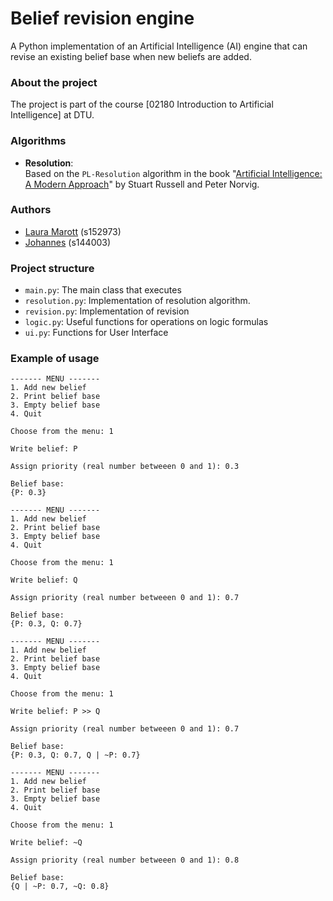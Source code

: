 # Belief revision engine

A Python implementation of an Artificial Intelligence (AI) engine that can revise an existing belief base when new beliefs are added.

### About the project
The project is part of the course [02180 Introduction to Artificial Intelligence] at DTU.

### Algorithms

* **Resolution**:  
  Based on the `PL-Resolution` algorithm in the book "[Artificial Intelligence: A Modern Approach](http://aima.cs.berkeley.edu/)" by Stuart Russell and Peter Norvig. 

### Authors

* [Laura Marott](https://github.com/LauraMarott) (s152973)
* [Johannes](https://github.com/johannesemme) (s144003)

### Project structure
* `main.py`: The main class that executes
* `resolution.py`: Implementation of resolution algorithm.
* `revision.py`: Implementation of revision
* `logic.py`: Useful functions for operations on logic formulas
* `ui.py`: Functions for User Interface

### Example of usage
```
------- MENU -------
1. Add new belief
2. Print belief base
3. Empty belief base
4. Quit

Choose from the menu: 1

Write belief: P

Assign priority (real number betweeen 0 and 1): 0.3

Belief base: 
{P: 0.3}

------- MENU -------
1. Add new belief
2. Print belief base
3. Empty belief base
4. Quit

Choose from the menu: 1

Write belief: Q

Assign priority (real number betweeen 0 and 1): 0.7

Belief base: 
{P: 0.3, Q: 0.7}

------- MENU -------
1. Add new belief
2. Print belief base
3. Empty belief base
4. Quit

Choose from the menu: 1

Write belief: P >> Q

Assign priority (real number betweeen 0 and 1): 0.7

Belief base: 
{P: 0.3, Q: 0.7, Q | ~P: 0.7}

------- MENU -------
1. Add new belief
2. Print belief base
3. Empty belief base
4. Quit

Choose from the menu: 1

Write belief: ~Q

Assign priority (real number betweeen 0 and 1): 0.8

Belief base: 
{Q | ~P: 0.7, ~Q: 0.8}

```
